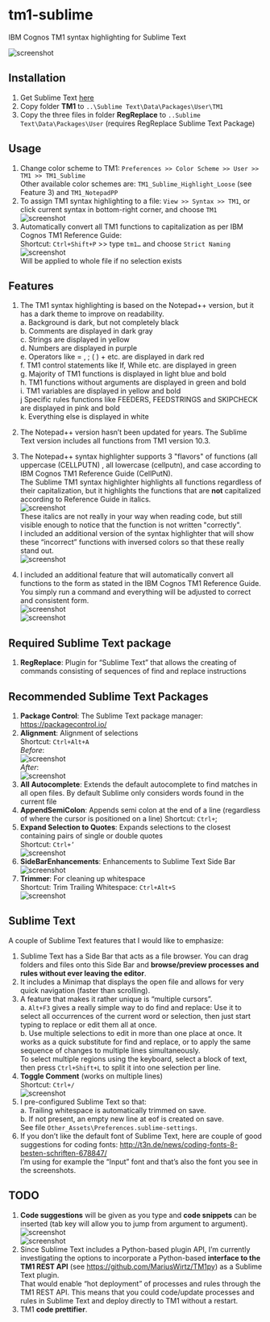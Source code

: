 # tm1-sublime
IBM Cognos TM1 syntax highlighting for Sublime Text

![screenshot](Other_Assets/intro.png "TM1 syntax highlighting in Sublime Text")

## Installation
1. Get Sublime Text [here](https://www.sublimetext.com/3)
2. Copy folder __TM1__ to `..\Sublime Text\Data\Packages\User\TM1`
3. Copy the three files in folder __RegReplace__ to `..Sublime Text\Data\Packages\User` (requires RegReplace Sublime Text Package)

## Usage
1. Change color scheme to TM1: `Preferences >> Color Scheme >> User >> TM1 >> TM1_Sublime`  
Other available color schemes are: `TM1_Sublime_Highlight_Loose` (see Feature 3) and `TM1_NotepadPP`
2. To assign TM1 syntax highlighting to a file: `View >> Syntax >> TM1`, or click current syntax in bottom-right corner, and choose `TM1`  
![screenshot](Other_Assets/assign.png "")
3. Automatically convert all TM1 functions to capitalization as per IBM Cognos TM1 Reference Guide:  
Shortcut: `Ctrl+Shift+P` >> type `tm1…` and choose `Strict Naming`  
![screenshot](Other_Assets/regrep.png "")  
Will be applied to whole file if no selection exists

## Features
1.	The TM1 syntax highlighting is based on the Notepad++ version, but it has a dark theme to improve on readability.  
  a. Background is dark, but not completely black  
  b. Comments are displayed in dark gray  
  c. Strings are displayed in yellow  
  d. Numbers are displayed in purple  
  e. Operators like = , ; ( ) + etc. are displayed in dark red  
  f. TM1 control statements like If, While etc. are displayed in green  
  g. Majority of TM1 functions is displayed in light blue and bold  
  h. TM1 functions without arguments are displayed in green and bold  
  i. TM1 variables are displayed in yellow and bold  
  j  Specific rules functions like FEEDERS, FEEDSTRINGS and SKIPCHECK are displayed in pink and bold  
  k. Everything else is displayed in white
  
2. The Notepad++ version hasn’t been updated for years. The Sublime Text version includes all functions from TM1 version 10.3.

3.	The Notepad++ syntax highlighter supports 3 "flavors" of functions (all uppercase (CELLPUTN) , all lowercase (cellputn), and case according to IBM Cognos TM1 Reference Guide (CellPutN).  
The Sublime TM1 syntax highlighter highlights all functions regardless of their capitalization, but it highlights the functions that are __not__ capitalized according to Reference Guide in italics.  
![screenshot](Other_Assets/function_italic.png "")  
These italics are not really in your way when reading code, but still visible enough to notice that the function is not written "correctly".  
I included an additional version of the syntax highlighter that will show these “incorrect” functions with inversed colors so that these really stand out.  
![screenshot](Other_Assets/function_inverse.png "")
4. I included an additional feature that will automatically convert all functions to the form as stated in the IBM Cognos TM1 Reference Guide.  
You simply run a command and everything will be adjusted to correct and consistent form.  
![screenshot](Other_Assets/function_regrep.png "")  
![screenshot](Other_Assets/function_correct.png "")

## Required Sublime Text package
1. __RegReplace__: Plugin for “Sublime Text” that allows the creating of commands consisting of sequences of find and replace instructions

## Recommended Sublime Text Packages
1. __Package Control__: The Sublime Text package manager: https://packagecontrol.io/
2. __Alignment__: Alignment of selections  
Shortcut: `Ctrl+Alt+A`  
_Before_:  
![screenshot](Other_Assets/alignment_before.png "")  
_After_:  
![screenshot](Other_Assets/alignment_after.png "")
3. __All Autocomplete__: Extends the default autocomplete to find matches in all open files. By default Sublime only considers words found in the current file
4. __AppendSemiColon__: Appends semi colon at the end of a line (regardless of where the cursor is positioned on a line)
Shortcut: `Ctrl+`;
5. __Expand Selection to Quotes__: Expands selections to the closest containing pairs of single or double quotes  
Shortcut: `Ctrl+’`  
![screenshot](Other_Assets/expand_selection.png "")
6. __SideBarEnhancements__: Enhancements to Sublime Text Side Bar  
![screenshot](Other_Assets/sidebar_enhancements.png "")
7. __Trimmer__: For cleaning up whitespace  
Shortcut: Trim Trailing Whitespace: `Ctrl+Alt+S`  
![screenshot](Other_Assets/trimmer.png "")

## Sublime Text
A couple of Sublime Text features that I would like to emphasize:

1. Sublime Text has a Side Bar that acts as a file browser. You can drag folders and files onto this Side Bar and __browse/preview processes and rules without ever leaving the editor__.
2.	It includes a Minimap that displays the open file and allows for very quick navigation (faster than scrolling).
3.	A feature that makes it rather unique is “multiple cursors”.  
  a. `Alt+F3` gives a really simple way to do find and replace: Use it to select all occurrences of the current word or selection, then just start typing to replace or edit them all at once.  
  b. Use multiple selections to edit in more than one place at once. It works as a quick substitute for find and replace, or to apply the same sequence of changes to multiple lines simultaneously.  
  To select multiple regions using the keyboard, select a block of text, then press `Ctrl+Shift+L` to split it into one selection per line.
4. __Toggle Comment__ (works on multiple lines)  
Shortcut: `Ctrl+/`  
![screenshot](Other_Assets/comment.png "")
5. I pre-configured Sublime Text so that:  
  a. Trailing whitespace is automatically trimmed on save.  
  b. If not present, an empty new line at eof is created on save.  
See file `Other_Assets\Preferences.sublime-settings`.
6.	If you don’t like the default font of Sublime Text, here are couple of good suggestions for coding fonts: http://t3n.de/news/coding-fonts-8-besten-schriften-678847/  
I’m using for example the “Input” font and that’s also the font you see in the screenshots. 

## TODO
1. __Code suggestions__ will be given as you type and __code snippets__ can be inserted (tab key will allow you to jump from argument to argument).  
![screenshot](Other_Assets/code_suggestion.png "")  
![screenshot](Other_Assets/code_snippet.png "")
2. Since Sublime Text includes a Python-based plugin API, I’m currently investigating the options to incorporate a Python-based __interface to the TM1 REST API__ (see https://github.com/MariusWirtz/TM1py) as a Sublime Text plugin.  
That would enable “hot deployment” of processes and rules through the TM1 REST API. This means that you could code/update processes and rules in Sublime Text and deploy directly to TM1 without a restart.
3. TM1 __code prettifier__.
